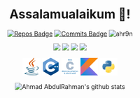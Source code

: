 <h1 align="center"> Assalamualaikum 👋! </h1>

<div align="center">

[![Repos Badge](https://badges.pufler.dev/repos/AHR9N)](https://badges.pufler.dev)
[![Commits Badge](https://badges.pufler.dev/commits/monthly/AHR9N)](https://badges.pufler.dev)
<img src="https://komarev.com/ghpvc/?username=ahr9n&label=Profile%20views&color=0e75b6&style=flat" alt="ahr9n" />

</div>

   <p align="center">
        <a href="https://twitter.com/AHR9N"><img src="https://img.shields.io/badge/twitter-%231FA1F1?style=flat&logo=twitter&logoColor=white"/></a>
        <a href="https://www.linkedin.com/in/ahmad-abdulrahmaan"><img src="https://img.shields.io/badge/linkedin-%230177B5?style=flat&logo=linkedin&logoColor=white"/></a>
        <a href="https://ask.fm/Ahmed_Alkbnsh"><img src="https://img.shields.io/badge/-Ask.fm-red"/></a>
        <a href="https://codeforces.com/profile/Voldmort"><img src="https://img.shields.io/badge/Codeforces.com-Voldmort-yellowgreen"/></a>
    </p>

<div align="center">

<code><img height="40" src="https://raw.githubusercontent.com/github/explore/80688e429a7d4ef2fca1e82350fe8e3517d3494d/topics/java/java.png"></code>
<code><img height="40" src="https://raw.githubusercontent.com/github/explore/80688e429a7d4ef2fca1e82350fe8e3517d3494d/topics/cpp/cpp.png"></code>
<code><img height="40" src="https://raw.githubusercontent.com/github/explore/80688e429a7d4ef2fca1e82350fe8e3517d3494d/topics/c/c.png"></code>
<code><img height="40" src="https://raw.githubusercontent.com/github/explore/80688e429a7d4ef2fca1e82350fe8e3517d3494d/topics/kotlin/kotlin.png"></code>
<code><img height="40" src="https://raw.githubusercontent.com/github/explore/80688e429a7d4ef2fca1e82350fe8e3517d3494d/topics/python/python.png"></code>

![Ahmad AbdulRahman's github stats](https://github-readme-stats.vercel.app/api?username=ahr9n&hide=issues&show_icons=true)

</div>
